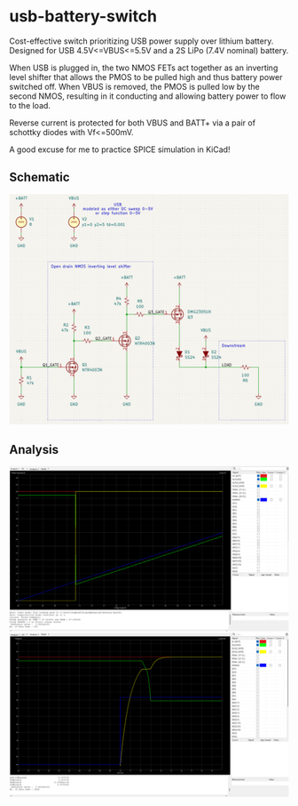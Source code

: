 # usb-battery-switch

Cost-effective switch prioritizing USB power supply over lithium battery.
Designed for USB 4.5V<=VBUS<=5.5V and a 2S LiPo (7.4V nominal) battery.

When USB is plugged in, the two NMOS FETs act together as an inverting level shifter that allows the PMOS to be pulled high and thus battery power switched off. When VBUS is removed, the PMOS is pulled low by the second NMOS, resulting in it conducting and allowing battery power to flow to the load.

Reverse current is protected for both VBUS and BATT+ via a pair of schottky diodes with Vf<=500mV.

A good excuse for me to practice SPICE simulation in KiCad!

## Schematic

![schematic.png](screenshots/schematic.png)

## Analysis

![dc.png](screenshots/dc.png)
![tran.png](screenshots/tran.png)